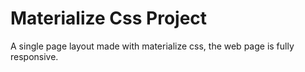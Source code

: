 # Materialize Css Project
A single page layout made with materialize css, the web page is fully responsive.
